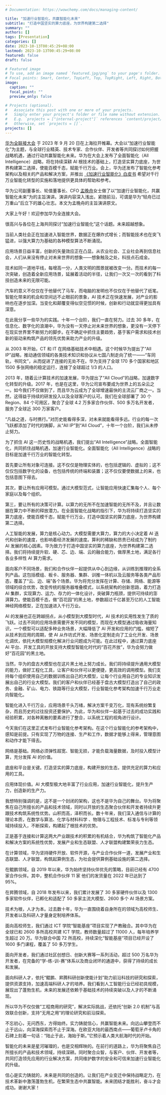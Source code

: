 ```yaml
---
# Documentation: https://wowchemy.com/docs/managing-content/

title: "加速行业智能化，共赢智能化未来"
subtitle: "打造中国坚实的算力底座，为世界构建第二选择"
summary: ""
authors: []
tags: [Presentation]
categories: []
date: 2023-10-13T00:45:29+08:00
lastmod: 2023-10-13T00:45:29+08:00
featured: false
draft: false

# Featured image
# To use, add an image named `featured.jpg/png` to your page's folder.
# Focal points: Smart, Center, TopLeft, Top, TopRight, Left, Right, BottomLeft, Bottom, BottomRight.
image:
  caption: ""
  focal_point: ""
  preview_only: false

# Projects (optional).
#   Associate this post with one or more of your projects.
#   Simply enter your project's folder or file name without extension.
#   E.g. `projects = ["internal-project"]` references `content/project/deep-learning/index.md`.
#   Otherwise, set `projects = []`.
projects: []
---
```


[华为全联接大会](https://www.huawei.com/cn/events/huaweiconnect) 于 2023 年 9 月 20 日在上海拉开帷幕。大会以“加速行业智能化”为主题，与全球行业精英、技术专家、合作伙伴、开发者等共同探讨如何把握战略机遇，通过行动共赢智能化未来。华为在大会上发布了全面智能化（All Intelligence）战略，将在持续深耕 AI 根技术的基础上，打造坚实算力底座，为世界构建第二选择，使能百模千态，赋能千行万业。会上，华为还发布了智能化参考架构以及相关的产品和解决方案，并推出 [《加速行业智能化》白皮书](https://e.huawei.com/cn/material/enterprise/e7de4fdafdb246fcb086cb3471a5699a) 希望对千行万业智能化转型的实施和落地提供更具体的帮助和参考。

华为公司副董事长、轮值董事长、CFO [孟晚舟](https://www.huawei.com/cn/executives/board-of-directors/meng-wanzhou)女士做了以“加速行业智能化，共赢智能化未来”为的主旨演讲。演讲内容深入浅出，紧随前沿，可谓是华为“轻舟已过万重山”后立下的雄心壮志。本文为孟晚舟的主旨演讲原文。

<!--more-->

大家上午好！欢迎参加华为全连接大会。

很高兴与各位在上海共同探讨“加速行业智能化”这个话题。未来超越想象。

当前人类社会正在加速进入智能世界，数据正在爆炸式增长；而智能技术也在突飞猛进，以强大算力为基础的各种模型算法不断涌现。

应用场景日益丰富，创新的矢量效应正在凸显。从农业社会、工业社会再到信息社会，人们从来没有停止对未来世界的想象——想象触及之处，科技点石成金。

技术如同一道地平线，每增高一分，人类文明的图景就被改变一分。而技术的每一次突破，创造着全新应用场景，延展着活动的半径，让我们一次又一次的看到了科技创造未来的无限可能。

汽车的意义不仅仅在于他替代了马车，而电脑的发明也不仅仅在于他替代了纸笔。智能化带来的机会和空间远不止眼前的景象，AI 技术正在快速发展，对产业的影响也在逐步加深。当变化和颠覆变得似空见惯的时候，创新和行动就显得更加具有深意。

在此我分享一些华为的实践。十年一个台阶，我们一直在努力。过去 30 多年，在信息化、数字化的浪潮中，华为没有一天停止对未来世界的想象，更没有一天停下在现实世界里不断努力的脚步。在不确定中抓住主要趋势，基于客户需求和技术创新的驱动来构筑产品的领先优势来助力产业的升级。

从 2003 年开始，CT 和 IT 在网络基础技术中相遇。这个时候华为提出了“All IP”战略，推动通信领域的各类技术知识和协议从七国八制走向了统一——“车同轨，书同文”，从而促进了连接的无处不在。华为支持了全球 170 多个国家和地区 1500 多张网络的稳定运行，连接了全球超过 1/3 的人口。

2013 年，随着云计算技术的加速发展，华为提出了“All Cloud”的战略，加速数字化转型的升级。2017 年，也是在这里，华为公司宣布要成为世界上的五朵云之一。如今我们不仅做到了，而且华为云成为了全球增速最快的主流云厂商之一。当然，这得益于持续的研发投入以及全球客户的认可。我们在全球部署了 30 个 Region、84 个可用区，聚合了全球 4.2 万多家合作伙伴、500 多万名开发者，服务了全球近 300 万家客户。

“凡益之道，与时携行。”对历史能看得多深，对未来就能看得多远。行业的每一次飞跃都添加了时代的铸脚，从“All IP”到“All Cloud”，十年一个台阶，我们从未停止努力。

为了抓住 AI 这一历史性的战略机遇，我们提出“All Intelligence”战略。全面智能化，共同抓住战略机遇，加速行业智能化。全面智能化（All Intelligence）战略的目标是加速千行万业的智能化转型。

首先要让所有对象可连接。这不仅仅是物理实体的，也包括逻辑的、虚拟的；这不仅仅包括数字化的设备，也包括传统的终端和装置；这不仅仅要使数据上的来，也包括意图下得去。

其次，要让所有应用可模型。通过大模型范式，让智能应用快速汇集每个人、每个家庭以及每个组织。

第三，要让所有的决策可计算。以算力的无所不在加速智能的无所不及，并且让数据在算力中不断的释放潜力。在全面智能化战略的指引下，华为将持续打造坚实的算力底座，使能百模千态，赋能千行万业，打造中国坚实的算力底座，为世界构建第二选择。

人工智能的发展，算力是核心动力。大模型需要大算力，算力的大小决定着 AI 迭代和创新的速度，也影响着经济发展的速度。算利的稀缺和昂贵已经成为了制约 AI 发展的核心因素。华为致力于打造中国坚实的算力底座，为世界构建第二选择。我们将持续提升软、硬、芯、边、端、云的融合能力，做厚黑土地，满足各行各业多样性 AI 算力需求。

面向客户不同场景，我们和合作伙伴一起提供从中心到边缘，从训练到推理的全系列产品。这包括模组、板卡、服务器、集群、训推一体机以及云服务等各类产品形态，覆盖了“云、边、端”各个场景。华为将充分发挥在计算、存储、网络、能源等领域的综合优势，改变传统的服务器堆叠模式，以系统架构的创新思路，着力打造 AI 集群，实现算力、运力、存力的一体化设计，突破算力瓶颈，提供可持续的澎湃算力。使能百模千态，做“百花园”的黑土地，参数超过千亿甚至万亿的人工智能神经网络模型，正在加速进入千行万业。

AI 的发展也正在跨越拐点，从小模型到大模型时代，AI 技术的实用性发生了质的飞跃。过去不同的应用场景需要开发不同的模型，而现在大模型通过吸收海量知识，一个模型可以适配多种业务场景，大幅降低了 AI 开发和应用的门槛，缩短了从技术到应用的周期，使 AI 从作坊式开发、场景化定制走向了工业化开发、场景化调优，依托大模型规模化解决行业问题成为可能。在此过程中，通过算力底座 AI 平台、开发工具的开放支持大模型智能化时代的“百花齐放”，华为会努力做好“百花园”的黑土地。

当然，华为的盘古大模型也在这片黑土地上努力成长。我们将持续提升通用大模型的能力，做好工程化工具，让客户和伙伴可以更便捷，更高效的调用模型。我们支持每个组织使用自己的数据训练出自己的大模型，让每个行业用自己的专业知识发展出自己的行业大模型。我们的客户和伙伴已经基于盘古大模型打造出了自己的政务、金融、矿山、电力、铁路等行业大模型，行业智能化参考架构加速千行万业走向智能化。

智能化进入千行万业，应用场景千头万绪，解决方案千变万化，现有系统纷繁复杂，而且历史的过往投资还要保护。为此，华为和伙伴一起基于过去的成功实践和经验积累，对各种离散的要素进行了整合，以系统工程的视角进行设计。

今天我们在这里正式发布行业智能化参考架构。在这个行业智能化的参考架构中，感知是前提。只有实现了万物的连接、生产和工作，数据才能够上得来，管理意图和动作才能下得去。

网络是基础。网络必须弹性超宽、智能无损，才能负载海量数据，及时投入模型计算，充分发挥 AI 的价值。

底座和平台是关键。打造坚实的算力底座，构建开放的生态，提供充足的算力和应用的工具。

应用体现价值。AI 大模型极大地丰富了行业应用，加速行业智能化，提升生产力，创造新的生产力。

我想特别强调的是，这不是一个封闭的架构，这也不是华为自己的舞台。华为将聚焦在自己所擅长的产品和技术领域，同时以开放的生态聚合伙伴和开发者持续升更跟技术构筑系统性优势。山积而高，泽积而长。数十年来，我们深入通信与计算的理论本质，在数学与算法、化学与材料科学 、物理与工程技术、标准与专利等领域持续投入，不断探索，构建起了根技术的优势。

正是基于连接和计算这两大产业跟技术的积累的有机结合，华为构筑了智能化产品和解决方案的系统性优势，发展产业和生态联盟、人才联盟构建繁荣丧力生态。

在计算领域，华为坚持硬件开放、软件开源，与产业合作伙伴一道，发展产业和生态联盟、人才联盟，构筑起算例生态，为社会提供算例基础设施的第二选择。

在鲲鹏领域，自 2019 年以来，华为始终坚持伙伴优先的策略，目前已经有 4700 家合作伙伴。其中，整机合作伙伴 11 家 他们的发货量在 2022 年已达到了 95%。

在昇腾领域，自 2018 年发布以来，我们累计发展了 30 多家硬件伙伴以及 1300 多家软件伙伴，已孵化和适配了 50 多家主流大模型、2600 多个 AI 场景方案。

技术为根，人才为本。过去数十年，华为一直围绕着自身所在的领域为高校师生、开发者以及科研人才量身定制培养体系。

面向高校师生，我们通过 ICT 学院“智能基座”项目实现了产教融合。其中华为在全球已和 2600 多所高校共建 ICT 学院，教师数量超过了 11000 人，每年培养学生超过 20 万。华为联合中国 72 所高校，持续深化“智能基座”项目已经开设了 1600 多门课程，覆盖了 50 多万学生。

面向开发者，我们通过社区创想日、创新大赛等一系列活动，超过 500 万名华为开发者，在完备的“学-练-训-赛”体系以及商业闭环的通道中，获得了持续的成长和发展。

面向科研人才，依托“鲲鹏、昇腾科研创新使能计划”助力前沿科技的研究和探索，提供资源支持，加速高端科研人才的培养。我们看到人工智能行业已经初具规模，展现出了蓬勃生机，未来的发展还依赖于基础技术的持续突破以及人才的不断涌现。

所以华为不仅仅做“工程商用的研究”，解决实际挑战，还依托“创新 2.0 机制”与高效联合创新，支持“无用之用”的理论研究和前沿探索。

不忘初心，无问西东，方得始终。实力铸就信心，共赢智能未来。向远山攀登而不止于远山，向深海探索而不止于深海。在欧亚大陆的最西南点——葡萄牙卢卡角的石碑上刻着一句话：“陆止于此，海始于斯。”它预示着人类大航海时代的开始。

智能化的未来是星河璀璨的，也是交相辉映的。在前行的道路上，华为将聚焦自己所擅长的产品和技术领域，持续深耕。同时聚合众智，与客户、伙伴、开发者等，共同打造领先应用的行业解决方案，共同维护数字的安全和可信来加速行业智能化的升级。

信心是实力铸就的，未来是共同的创造的。让我们在产业变迁中保持战略定力，在技术革新中激荡蓬勃生机，在繁荣生态中共赢智能。未来团结才能胜利，奋斗才会成功。谢谢大家！
